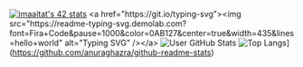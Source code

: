 

[![imaaitat's 42 stats](https://badge.mediaplus.ma/greenbinary/imaaitat)]([https://github.com/oakoudad/badge42](https://github.com/smorayzmaaitat))
<a href="https://git.io/typing-svg"><img src="https://readme-typing-svg.demolab.com?font=Fira+Code&pause=1000&color=0AB127&center=true&width=435&lines=hello+world" alt="Typing SVG" /></a>
![User GitHub Stats](https://github-readme-stats.vercel.app/api?username=smorayzmaaitat&theme=aura&align=right)
![Top Langs](https://github-readme-stats.vercel.app/api/top-langs/?username=smorayzmaaitat&theme=dark&hide_border=true)](https://github.com/anuraghazra/github-readme-stats) 



